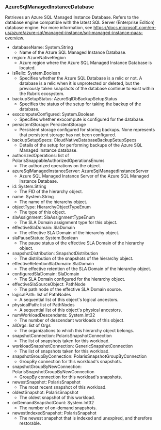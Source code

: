 ### AzureSqlManagedInstanceDatabase
Retrieves an Azure SQL Managed Instance Database. Refers to the database engine compatible with the latest SQL Server (Enterprise Edition) database engine. For more information, see https://docs.microsoft.com/en-us/azure/azure-sql/managed-instance/sql-managed-instance-paas-overview.

- databaseName: System.String
  - Name of the Azure SQL Managed Instance Database.
- region: AzureNativeRegion
  - Azure region where the Azure SQL Managed Instance Database is located.
- isRelic: System.Boolean
  - Specifies whether the Azure SQL Database is a relic or not. A database is a relic when it is unprotected or deleted, but the previously taken snapshots of the database continue to exist within the Rubrik ecosystem.
- backupSetupStatus: AzureSqlDbBackupSetupStatus
  - Specifies the status of the setup for taking the backup of the database.
- exocomputeConfigured: System.Boolean
  - Specifies whether exocompute is configured for the database.
- persistentStorage: PersistentStorage
  - Persistent storage configured for storing backups. None represents that persistent storage has not been configured.
- backupSetupSpecs: CloudNativeDatabaseBackupSetupSpecs
  - Details of the setup for performing backups of the Azure SQL Managed Instance database.
- authorizedOperations: list of PolarisSnappableAuthorizedOperationsEnums
  - The authorized operations on the object.
- azureSqlManagedInstanceServer: AzureSqlManagedInstanceServer
  - Azure SQL Managed Instance Server of the Azure SQL Managed Instance Database.
- id: System.String
  - The FID of the hierarchy object.
- name: System.String
  - The name of the hierarchy object.
- objectType: HierarchyObjectTypeEnum
  - The type of this object.
- slaAssignment: SlaAssignmentTypeEnum
  - The SLA Domain assignment type for this object.
- effectiveSlaDomain: SlaDomain
  - The effective SLA Domain of the hierarchy object.
- slaPauseStatus: System.Boolean
  - The pause status of the effective SLA Domain of the hierarchy object.
- snapshotDistribution: SnapshotDistribution
  - The distribution of the snapshots of the hierarchy object.
- effectiveRetentionSlaDomain: SlaDomain
  - The effective retention of the SLA Domain of the hierarchy object.
- configuredSlaDomain: SlaDomain
  - The SLA Domain configured for the hierarchy object.
- effectiveSlaSourceObject: PathNode
  - The path node of the effective SLA Domain source.
- logicalPath: list of PathNodes
  - A sequential list of this object's logical ancestors.
- physicalPath: list of PathNodes
  - A sequential list of this object's physical ancestors.
- numWorkloadDescendants: System.Int32
  - The number of descendant workloads of this object.
- allOrgs: list of Orgs
  - The organizations to which this hierarchy object belongs.
- snapshotConnection: PolarisSnapshotConnection
  - The list of snapshots taken for this workload.
- workloadSnapshotConnection: GenericSnapshotConnection
  - The list of snapshots taken for this workload.
- snapshotGroupByConnection: PolarisSnapshotGroupByConnection
  - GroupBy connection for this workload's snapshots.
- snapshotGroupByNewConnection: PolarisSnapshotGroupByNewConnection
  - GroupBy connection for this workload's snapshots.
- newestSnapshot: PolarisSnapshot
  - The most recent snapshot of this workload.
- oldestSnapshot: PolarisSnapshot
  - The oldest snapshot of this workload.
- onDemandSnapshotCount: System.Int32
  - The number of on-demand snapshots.
- newestIndexedSnapshot: PolarisSnapshot
  - The newest snapshot that is indexed and unexpired, and therefore restorable.
